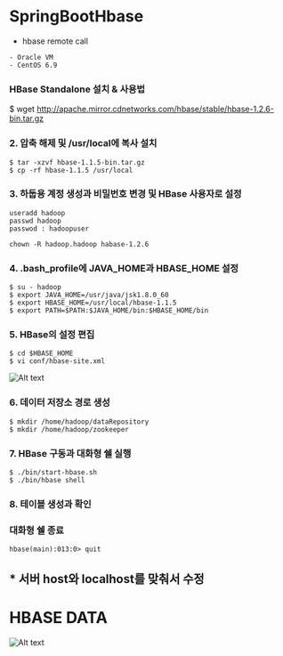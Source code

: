 # SpringBootHbase
- hbase remote call 

```
- Oracle VM
- CentOS 6.9
```

### HBase Standalone 설치 &  사용법

$ wget http://apache.mirror.cdnetworks.com/hbase/stable/hbase-1.2.6-bin.tar.gz

### 2. 압축 해제 및 /usr/local에 복사 설치

```
$ tar -xzvf hbase-1.1.5-bin.tar.gz
$ cp -rf hbase-1.1.5 /usr/local
```

### 3. 하둡용 계정 생성과 비밀번호 변경 및 HBase 사용자로 설정
```
useradd hadoop
passwd hadoop
passwod : hadoopuser
```

```
chown -R hadoop.hadoop habase-1.2.6
```

### 4. .bash_profile에 JAVA_HOME과 HBASE_HOME 설정
```
$ su - hadoop
$ export JAVA_HOME=/usr/java/jsk1.8.0_60
$ export HBASE_HOME=/usr/local/hbase-1.1.5
$ export PATH=$PATH:$JAVA_HOME/bin:$HBASE_HOME/bin
```
### 5. HBase의 설정 편집
```
$ cd $HBASE_HOME
$ vi conf/hbase-site.xml
```

![Alt text](https://user-images.githubusercontent.com/1449153/30422158-0d8e8ae6-997a-11e7-97b1-81544d186585.png "hbae-site")


### 6. 데이터 저장소 경로 생성
```
$ mkdir /home/hadoop/dataRepository
$ mkdir /home/hadoop/zookeeper
```

### 7. HBase 구동과 대화형 쉘 실행
```
$ ./bin/start-hbase.sh
$ ./bin/hbase shell
```

### 8. 테이블 생성과 확인

### 대화형 쉘 종료
```
hbase(main):013:0> quit
```


## * 서버 host와 localhost를 맞춰서 수정


# HBASE DATA

![Alt text](https://user-images.githubusercontent.com/1449153/30421867-18ead5d0-9979-11e7-9947-ecc3a39a656f.png "save data list")

